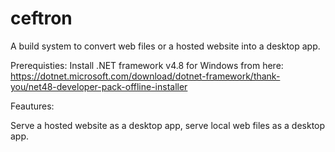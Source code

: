 # ceftron
A build system to convert web files or a hosted website into a desktop app.

Prerequisties:
Install .NET framework v4.8 for Windows from here:
https://dotnet.microsoft.com/download/dotnet-framework/thank-you/net48-developer-pack-offline-installer

Feautures:

Serve a hosted website as a desktop app, serve local web files as a desktop app.

